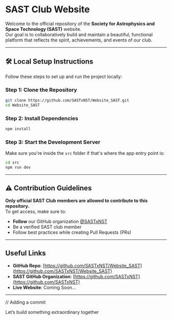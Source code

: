 # SAST Club Website

Welcome to the official repository of the **Society for Astrophysics and Space Technology (SAST)** website.  
Our goal is to collaboratively build and maintain a beautiful, functional platform that reflects the spirit, achievements, and events of our club.

---

## 🛠️ Local Setup Instructions

Follow these steps to set up and run the project locally:

### Step 1: Clone the Repository
```bash
git clone https://github.com/SASTxNST/Website_SAST.git
cd Website_SAST
```

### Step 2: Install Dependencies
```bash
npm install
```

### Step 3: Start the Development Server
Make sure you're inside the `src` folder if that's where the app entry point is:
```bash
cd src
npm run dev
```

---

## ⚠️ Contribution Guidelines

**Only official SAST Club members are allowed to contribute to this repository.**  
To get access, make sure to:
- **Follow** our GitHub organization [@SASTxNST](https://github.com/SASTxNST)
- Be a verified SAST club member
- Follow best practices while creating Pull Requests (PRs)

---

## Useful Links

- **GitHub Repo**: [https://github.com/SASTxNST/Website_SAST](https://github.com/SASTxNST/Website_SAST)
- **SAST GitHub Organization**: [https://github.com/SASTxNST](https://github.com/SASTxNST)
- **Live Website**: Coming Soon...

---
// Adding a commit

Let’s build something extraordinary together
